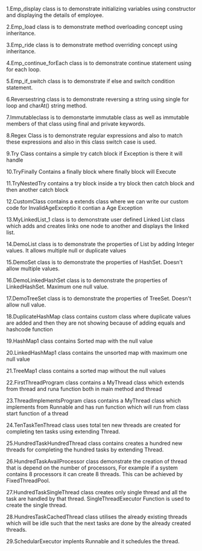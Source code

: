 1.Emp_display class is to demonstrate initializing variables using constructor and displaying the details of employee.

2.Emp_load class is to demonstrate method overloading concept using inheritance.

3.Emp_ride class is to demonstrate method overriding concept using inheritance.

4.Emp_continue_forEach class is to demonstrate continue statement using for each loop.

5.Emp_if_switch class is to demonstrate if else and switch condition statement.

6.Reversestring class is to demonstrate reversing a string using single for loop and charAt() string method.

7.Immutableclass is to demonstarte immutable class as well as immutable members of that class using final and private keywords.

8.Regex Class is to demonstrate regular expressions and also to match these expressions and also in this class switch case is used.

9.Try Class contains a simple try catch block if Exception is there it will handle

10.TryFinally Contains a finally block where finally block will Execute 

11.TryNestedTry contains a try block inside a try block then catch block and then another catch block

12.CustomClass contains a extends class where we can write our custom code for InvalidAgeExceptio it contian a Age Exception 

13.MyLinkedList_1 class is to demonstrate user defined Linked List class which adds and creates links one node to another and displays the linked list.

14.DemoList class is to demonstrate the properties of List by adding Integer values. It allows multiple null or duplicate values

15.DemoSet class is to demonstrate the properties of HashSet. Doesn't allow multiple values.

16.DemoLinkedHashSet class is to demonstrate the properties of LinkedHashSet. Maximum one null value.

17.DemoTreeSet class is to demonstrate the properties of TreeSet. Doesn't allow null value.

18.DuplicateHashMap class contains custom class where duplicate values are added and then they are not showing because of adding equals and hashcode function

19.HashMap1 class contains Sorted map with the null value

20.LinkedHashMap1 class contains the unsorted map with maximum one null value

21.TreeMap1 class contains a sorted map without the null values

22.FirstThreadProgram class contains a MyThread class which extends from thread and runa function both in main method and thread

23.ThreadImplementsProgram class contains a MyThread class which implements from Runnable and has run function which will run from class start function of a thread

24.TenTaskTenThread class uses total ten new threads are created for completing ten tasks using extending Thread.

25.HundredTaskHundredThread class contains creates a hundred new threads for completing the hundred tasks by extending Thread.

26.HundredTaskAvailProcessor class demonstrate the creation of thread that is depend on the number of processors, For example if a system contains 8 processors it can create 8 threads. This can be achieved by FixedThreadPool.

27.HundredTaskSingleThread class creates only single thread and all the task are handled by that thread. SingleThreadExecutor Function is used to create the single thread.

28.HundresTaskCachedThread class utilises the already existing threads which will be idle such that the next tasks are done by the already created threads. 

29.SchedularExecutor implents Runnable and it schedules the thread.

